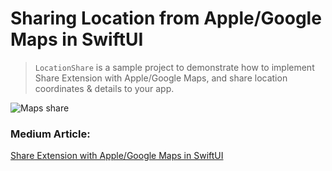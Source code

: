 #  Sharing Location from Apple/Google Maps in SwiftUI

> `LocationShare` is a sample project to demonstrate how to implement Share Extension with Apple/Google Maps, and share location coordinates & details to your app.

![Maps share](https://github.com/marwaniaaj/LocationShareSwiftUI/assets/10337793/e1595571-55ff-4345-b684-0365bf134403)

### Medium Article:
[Share Extension with Apple/Google Maps in SwiftUI](https://medium.com/@marwa.diab/share-extension-with-apple-google-maps-in-swiftui-d311e5871c08)
